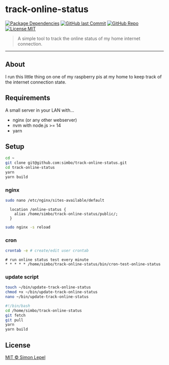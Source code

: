 # track-online-status

[![Package Dependencies](https://img.shields.io/david/simbo/track-online-status?label=deps)](https://www.npmjs.com/package/track-online-status?activeTab=dependencies)
[![GitHub last Commit](https://img.shields.io/github/last-commit/simbo/track-online-status/master)](https://github.com/simbo/track-online-status/commits/master)
[![GitHub Repo](https://img.shields.io/badge/repo-public-87ceeb)](https://github.com/simbo/track-online-status)
[![License MIT](https://img.shields.io/badge/license-MIT-4cc552)](http://simbo.mit-license.org/)

> A simple tool to track the online status of my home internet connection.

---

## About

I run this little thing on one of my raspberry pis at my home to keep track of
the internet connection state.

## Requirements

A small server in your LAN with…

- nginx (or any other webserver)
- nvm with node.js >= 14
- yarn

## Setup

```sh
cd ~
git clone git@github.com:simbo/track-online-status.git
cd track-online-status
yarn
yarn build
```

### nginx

```sh
sudo nano /etc/nginx/sites-available/default
```

```nginx
  location /online-status {
    alias /home/simbo/track-online-status/public/;
  }
```

```sh
sudo nginx -s reload
```

### cron

```sh
crontab -e # create/edit user crontab
```

```cron
# run online status test every minute
* * * * * /home/simbo/track-online-status/bin/cron-test-online-status
```

### update script

```sh
touch ~/bin/update-track-online-status
chmod +x ~/bin/update-track-online-status
nano ~/bin/update-track-online-status
```

```sh
#!/bin/bash
cd /home/simbo/track-online-status
git fetch
git pull
yarn
yarn build
```

## License

[MIT &copy; Simon Lepel](http://simbo.mit-license.org/)
